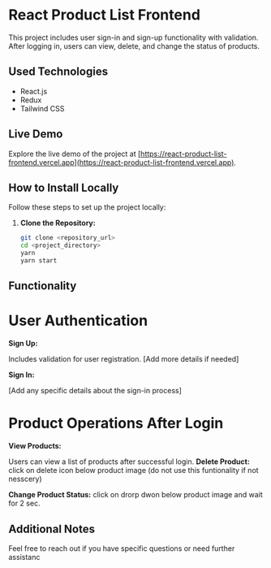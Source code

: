 # React Product List Frontend

This project includes user sign-in and sign-up functionality with validation. After logging in, users can view, delete, and change the status of products.

## Used Technologies

- React.js
- Redux
- Tailwind CSS

## Live Demo

Explore the live demo of the project at [https://react-product-list-frontend.vercel.app](https://react-product-list-frontend.vercel.app).

## How to Install Locally

Follow these steps to set up the project locally:

1. **Clone the Repository:**
   ```bash
   git clone <repository_url>
   cd <project_directory>
   yarn
   yarn start
   
## Functionality
 # User Authentication
**Sign Up:**
 
Includes validation for user registration.
[Add more details if needed]

**Sign In:**

[Add any specific details about the sign-in process]
 
# Product Operations After Login
**View Products:**

Users can view a list of products after successful login.
**Delete Product:**
click on delete icon below product image (do not use this funtionality if not nesscery)

**Change Product Status:**
click on drorp dwon below product image and wait for 2 sec.

## Additional Notes

Feel free to reach out if you have specific questions or need further assistanc



